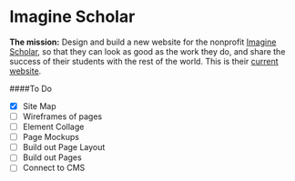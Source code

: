 Imagine Scholar
===============

**The mission:** Design and build a new website for the nonprofit [Imagine Scholar](https://www.facebook.com/ImagineScholarSouthAfrica), so that they can look as good as the work they do, and share the success of their students with the rest of the world. This is their [current website](http://imaginescholar.org/).


####To Do
- [x] Site Map
- [ ] Wireframes of pages
- [ ] Element Collage
- [ ] Page Mockups
- [ ] Build out Page Layout
- [ ] Build out Pages
- [ ] Connect to CMS
